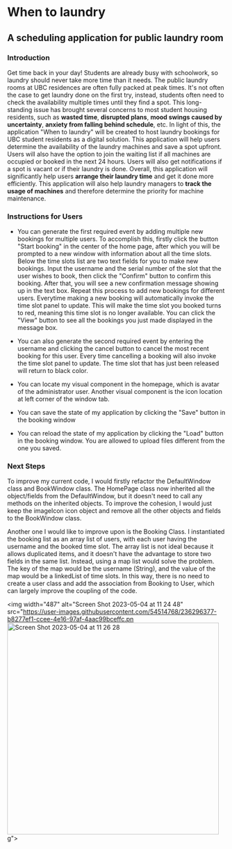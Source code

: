 # When to laundry

## A scheduling application for public laundry room 

### Introduction

Get time back in your day! Students are already busy with schoolwork, so laundry should never take more time than it 
needs. The public laundry rooms at UBC residences are often fully packed at peak times.  It's not often the case to get 
laundry done on the first try, instead, students often need to check the availability multiple times until they find a 
spot. This long-standing issue has brought several concerns to most student housing residents, such as **wasted time**, 
**disrupted plans**, **mood swings caused by uncertainty**, **anxiety from falling behind schedule**, etc. In light of 
this, the application "When to laundry" will be created to host laundry bookings for UBC student residents as a digital 
solution. This application will help users determine the availability of the laundry machines and save a spot upfront. 
Users will also have the option to join the waiting list if all machines are occupied or booked in the next 24 hours. 
Users will also get notifications if a spot is vacant or if their laundry is done. Overall, this application will 
significantly help users **arrange their laundry time** and get it done more efficiently. This application will 
also help laundry managers to **track the usage of machines** and therefore determine the priority for machine 
maintenance.


### Instructions for Users

- You can generate the first required event by adding multiple new bookings for multiple users. To accomplish this,
firstly click the button "Start booking" in the center of the home page, after which you will be prompted to a new
window with information about all the time slots. Below the time slots list are two text fields for you to make new
bookings. Input the username and the serial number of the slot that the user wishes to book, then click the "Confirm"
button to confirm this booking. After that, you will see a new confirmation message showing up in the text box.
Repeat this process to add new bookings for different users. Everytime making a new booking will automatically invoke 
the time slot panel to update. This will make the time slot you booked turns to red, meaning this time slot is no 
longer available. You can click the "View" button to see all the bookings you just made displayed
  in the message box.


- You can also generate the second required event by entering the username and clicking the cancel button to cancel the 
most recent booking for this user. Every time cancelling a booking will also invoke the time slot panel to update. The 
time slot that has just been released will return to black color. 


- You can locate my visual component in the homepage, which is avatar of the administrator user. Another visual 
component is the icon location at left corner of the window tab.

- You can save the state of my application by clicking the "Save" button in the booking window

- You can reload the state of my application by clicking the "Load" button in the booking window. You are allowed to 
upload files different from the one you saved. 


### Next Steps
To improve my current code, I would firstly refactor the DefaultWindow class and BookWindow class. The HomePage class
now inherited all the object/fields from the DefaultWindow, but it doesn't need to call any methods on the inherited 
objects. To improve the cohesion, I would just keep the imageIcon icon object and remove all the other objects and 
fields to the BookWindow class.

Another one I would like to improve upon is the Booking Class. I instantiated the booking list as an array list of 
users, with each user having the username and the booked time slot. The array list is not ideal because it allows 
duplicated items, and it doesn't have the advantage to store two fields in the same list. Instead, using a map list
would solve the problem. The key of the map would be the username (String), and the value of the map would be a 
linkedList of time slots. In this way, there is no need to create a user class and add the association from Booking to 
User, which can largely improve the coupling of the code.


<img width="487" alt="Screen Shot 2023-05-04 at 11 24 48" src="https://user-images.githubusercontent.com/54514768/236296377-b8277ef1-ccee-4e16-97af-4aac99bceffc.pn<img width="487" alt="Screen Shot 2023-05-04 at 11 26 28" src="https://user-images.githubusercontent.com/54514768/236296450-addce219-8233-48ae-9fd5-fe3385cdcd50.png">
g"> 



